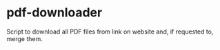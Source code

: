 # pdf-downloader
Script to download all PDF files from link on website and, if requested to, merge them.

